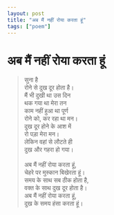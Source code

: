 ```yaml
---
layout: post
title: "अब मैं नहीं रोया करता हूं"
tags: ["poem"]
---
```



# अब मैं नहीं रोया करता हूं

> सुना है   <br/>
> रोने से दुख दूर होता है।   <br/>
> मैं भी दुखी था उस दिन   <br/>
> थक गया था मेरा तन   <br/>
> काम नहीं हुआ था पूर्ण   <br/>
> रोने को, कर रहा था मन।   <br/>
> दुख दूर होने के आश में   <br/>
> रो पड़ा मेरा मन।   <br/>
> लेकिन वहां से लौटते ही   <br/>
> दुख और गहरा हो गया।   <br/>
>  <br/>
> अब मैं नहीं रोया करता हूं,   <br/>
> चेहरे पर मुस्कान बिखेरता हूं।   <br/>
> समय के साथ सब ठीक होता है,   <br/>
> वक्त के साथ दुख दूर होता है।   <br/>
> अब मैं नहीं रोया करता हूं,   <br/>
> दुख के समय हंसा करता हूं।   <br/>
